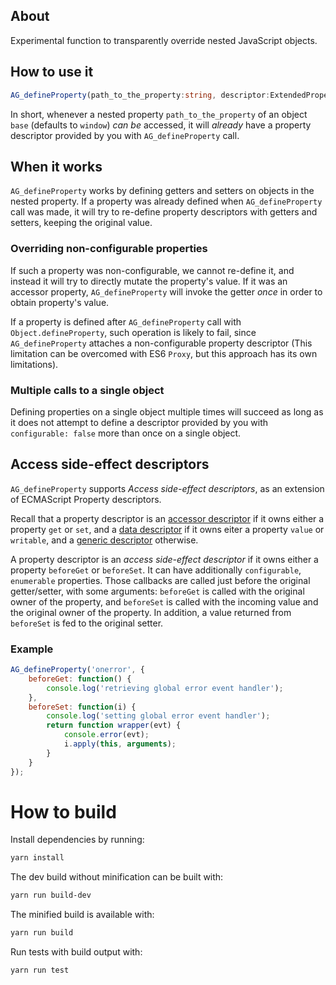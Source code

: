 ## **About**

Experimental function to transparently override nested JavaScript objects.

## How to use it

```ts
AG_defineProperty(path_to_the_property:string, descriptor:ExtendedPropertyDescriptor, base?:object):void
```
In short, whenever a nested property `path_to_the_property` of an object `base` (defaults to `window`) _can be_ accessed, it will _already_ have a property descriptor provided by you with `AG_defineProperty` call.

## When it works

`AG_defineProperty` works by defining getters and setters on objects in the nested property.
If a property was already defined when `AG_defineProperty` call was made, it will try to re-define property descriptors with getters and setters, keeping the original value.

### Overriding non-configurable properties
If such a property was non-configurable, we cannot re-define it, and instead it will try to directly mutate the property's value. If it was an accessor property, `AG_defineProperty` will invoke the getter _once_ in order to obtain property's value.

If a property is defined after `AG_defineProperty` call with `Object.defineProperty`, such operation is likely to fail, since `AG_defineProperty` attaches a non-configurable property descriptor (This limitation can be overcomed with ES6 `Proxy`, but this approach has its own limitations).

### Multiple calls to a single object

Defining properties on a single object multiple times will succeed as long as it does not attempt to define a descriptor provided by you with `configurable: false` more than once on a single object.

## Access side-effect descriptors

`AG_defineProperty` supports _Access side-effect descriptors_, as an extension of ECMAScript Property descriptors.

Recall that a property descriptor is an [accessor descriptor](https://tc39.github.io/ecma262/#sec-isaccessordescriptor) if it owns either a property `get` or `set`, and a [data descriptor](https://tc39.github.io/ecma262/#sec-isdatadescriptor) if it owns eiter a property `value` or `writable`, and a [generic descriptor](https://tc39.github.io/ecma262/#sec-isgenericdescriptor) otherwise.

A property descriptor is an _access side-effect descriptor_ if it owns either a property `beforeGet` or `beforeSet`. It can have additionally `configurable`, `enumerable` properties. Those callbacks are called just before the original getter/setter, with some arguments: `beforeGet` is called with the original owner of the property, and `beforeSet` is called with the incoming value and the original owner of the property. In addition, a value returned from `beforeSet` is fed to the original setter.

### Example

```js
AG_defineProperty('onerror', {
    beforeGet: function() {
        console.log('retrieving global error event handler');
    },
    beforeSet: function(i) {
        console.log('setting global error event handler');
        return function wrapper(evt) {
            console.error(evt);
            i.apply(this, arguments);
        }
    }
});
```

# How to build

Install dependencies by running:
```sh
yarn install
```
The dev build without minification can be built with:
```sh
yarn run build-dev
```
The minified build is available with:
```sh
yarn run build
```
Run tests with build output with:
```sh
yarn run test
```
